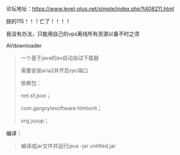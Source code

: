 论坛地址：https://www.level-plus.net/simple/index.php?t408211.html

朕的115！！！亡了！！！！

我没有办法，只能用自己的vps离线所有资源以备不时之须


AVdownloader
>一个基于java的av自动自动下载器
>
>需要安装aria2并开启rpc端口
>
>依赖包：
>
>net.sf.json；
>
>com.gargoylesoftware.htmlunit；
>
>org.jsoup；


编译：
>编译成jar文件并运行java -jar untitled.jar
